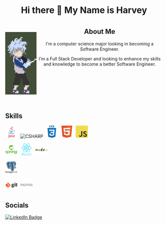 

<div  align=center>
<h1>Hi there 👋 My Name is Harvey<h1>
</div>

<div>
<!-- <img src=ezgif.com-gif-maker.gif width=100height=100> -->
 <p style="float: left; justify-content: space-between;">
 <img src="ezgif.com-gif-maker.gif" width=100 height=200>
 </p>
  <div align=center>
  <h2 align=center>About Me</h2>
  I'm a computer science major looking in becoming a Software Engineer.
  
  I'm a Full Stack Developer and looking to enhance my skills and knowledge to become a better Software Engineer. 
</div>
</div>




<br>
<br>
<br>
<br>
<br>
<br>

## Skills
<p>
  <img src="https://github.com/devicons/devicon/blob/master/icons/java/java-original-wordmark.svg" title="Java" alt="Java" width="40" height="40"/>&nbsp;
  <img src="https://github.com/devicons/devicon/blob/master/icons/express/csharp-original-wordmark.svg" title="C#" alt="CSHARP" width="40" height="40"/>&nbsp;
 <img src="https://github.com/devicons/devicon/blob/master/icons/css3/css3-plain-wordmark.svg"  title="CSS3" alt="CSS" width="40" height="40"/>&nbsp;
<img src="https://github.com/devicons/devicon/blob/master/icons/html5/html5-original.svg" title="HTML5" alt="HTML" width="40" height="40"/>&nbsp;
<img src="https://github.com/devicons/devicon/blob/master/icons/javascript/javascript-original.svg" title="JavaScript" alt="JavaScript" width="40" height="40"/>&nbsp;
   

  <img src="https://github.com/devicons/devicon/blob/master/icons/spring/spring-original-wordmark.svg" title="Spring" alt="Spring" width="40" height="40"/>&nbsp;
  <img src="https://github.com/devicons/devicon/blob/master/icons/react/react-original-wordmark.svg" title="React" alt="React" width="40" height="40"/>&nbsp;
<img src="https://github.com/devicons/devicon/blob/master/icons/nodejs/nodejs-original-wordmark.svg" title="NodeJS" alt="NodeJS" width="40" height="40"/>&nbsp;


  <img src="https://github.com/devicons/devicon/blob/master/icons/postgresql/postgresql-original-wordmark.svg" title="POSTGRESQL"  alt="POSTGRESQL" width="40" height="40"/>&nbsp;

 <img src="https://github.com/devicons/devicon/blob/master/icons/git/git-original-wordmark.svg" title="GIT" alt="GIT" width="40" height="40"/>&nbsp;
<img src="https://github.com/devicons/devicon/blob/master/icons/express/express-original-wordmark.svg" title="EXPRESS" alt="EXPRESS" width="40" height="40"/>&nbsp;

</p>

## Socials

  <a href="https://www.linkedin.com/in/harvey_munoz1/">
    <img src="https://img.shields.io/badge/LinkedIn-blue?style=for-the-badge&logo=linkedin&logoColor=white" alt="LinkedIn Badge"/>
  </a>